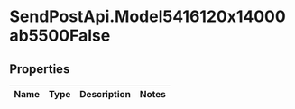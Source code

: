 # SendPostApi.Model5416120x14000ab5500False

## Properties
Name | Type | Description | Notes
------------ | ------------- | ------------- | -------------


